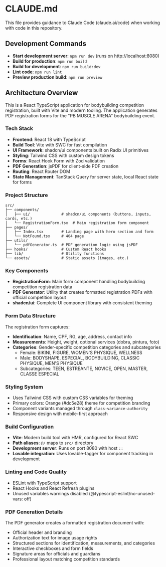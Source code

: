 # CLAUDE.md

This file provides guidance to Claude Code (claude.ai/code) when working with code in this repository.

## Development Commands

- **Start development server**: `npm run dev` (runs on http://localhost:8080)
- **Build for production**: `npm run build`
- **Build for development**: `npm run build:dev`
- **Lint code**: `npm run lint`
- **Preview production build**: `npm run preview`

## Architecture Overview

This is a React TypeScript application for bodybuilding competition registration, built with Vite and modern tooling. The application generates PDF registration forms for the "PB MUSCLE ARENA" bodybuilding event.

### Tech Stack
- **Frontend**: React 18 with TypeScript
- **Build Tool**: Vite with SWC for fast compilation
- **UI Framework**: shadcn/ui components built on Radix UI primitives
- **Styling**: Tailwind CSS with custom design tokens
- **Forms**: React Hook Form with Zod validation
- **PDF Generation**: jsPDF for client-side PDF creation
- **Routing**: React Router DOM
- **State Management**: TanStack Query for server state, local React state for forms

### Project Structure

```
src/
├── components/
│   ├── ui/              # shadcn/ui components (buttons, inputs, cards, etc.)
│   └── RegistrationForm.tsx  # Main registration form component
├── pages/
│   ├── Index.tsx        # Landing page with hero section and form
│   └── NotFound.tsx     # 404 page
├── utils/
│   └── pdfGenerator.ts  # PDF generation logic using jsPDF
├── hooks/               # Custom React hooks
├── lib/                 # Utility functions
└── assets/              # Static assets (images, etc.)
```

### Key Components

- **RegistrationForm**: Main form component handling bodybuilding competition registration data
- **PDF Generator**: Utility that creates formatted registration PDFs with official competition layout
- **shadcn/ui**: Complete UI component library with consistent theming

### Form Data Structure

The registration form captures:
- **Identification**: Name, CPF, RG, age, address, contact info
- **Measurements**: Height, weight, optional services (dobra, pintura, foto)
- **Categories**: Gender-specific competition categories and subcategories
  - Female: BIKINI, FIGURE, WOMEN'S PHYSIQUE, WELLNESS
  - Male: BODYSHAPE, ESPECIAL, BODYBUILDING, CLASSIC PHYSIQUE, MEN'S PHYSIQUE
  - Subcategories: TEEN, ESTREANTE, NOVICE, OPEN, MASTER, CLASSE ESPECIAL

### Styling System

- Uses Tailwind CSS with custom CSS variables for theming
- Primary colors: Orange (#dc5e28) theme for competition branding
- Component variants managed through `class-variance-authority`
- Responsive design with mobile-first approach

### Build Configuration

- **Vite**: Modern build tool with HMR, configured for React SWC
- **Path aliases**: `@/` maps to `src/` directory
- **Development server**: Runs on port 8080 with host `::`
- **Lovable integration**: Uses lovable-tagger for component tracking in development

### Linting and Code Quality

- ESLint with TypeScript support
- React Hooks and React Refresh plugins
- Unused variables warnings disabled (@typescript-eslint/no-unused-vars: off)

### PDF Generation Details

The PDF generator creates a formatted registration document with:
- Official header and branding
- Authorization text for image usage rights
- Structured sections for identification, measurements, and categories
- Interactive checkboxes and form fields
- Signature areas for officials and guardians
- Professional layout matching competition standards